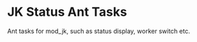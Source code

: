 JK Status Ant Tasks
=============================
Ant tasks for mod_jk, such as status display, worker switch etc.
